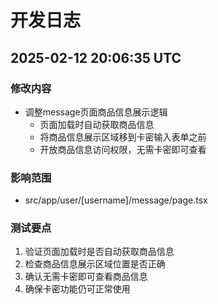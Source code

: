 # 开发日志

## 2025-02-12 20:06:35 UTC
### 修改内容
- 调整message页面商品信息展示逻辑
  - 页面加载时自动获取商品信息
  - 将商品信息展示区域移到卡密输入表单之前
  - 开放商品信息访问权限，无需卡密即可查看

### 影响范围
- src/app/user/[username]/message/page.tsx

### 测试要点
1. 验证页面加载时是否自动获取商品信息
2. 检查商品信息展示区域位置是否正确
3. 确认无需卡密即可查看商品信息
4. 确保卡密功能仍可正常使用